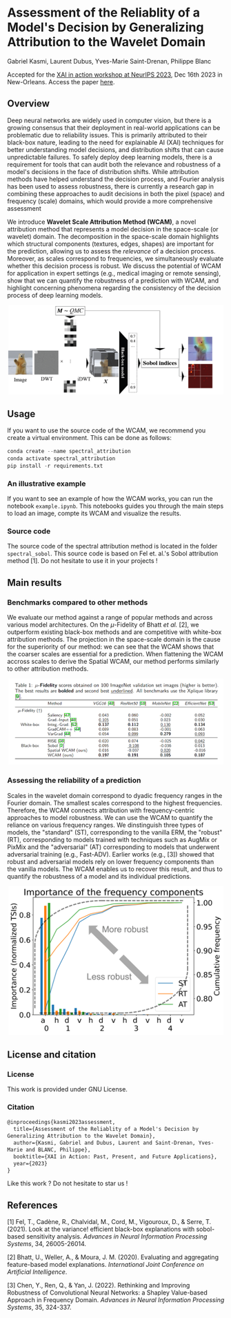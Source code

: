 # Assessment of the Reliablity of a Model's Decision by Generalizing Attribution to the Wavelet Domain

Gabriel Kasmi, Laurent Dubus, Yves-Marie Saint-Drenan, Philippe Blanc

Accepted for the [XAI in action workshop at NeurIPS 2023](https://xai-in-action.github.io/), Dec 16th 2023 in New-Orleans. Access the paper [here](https://arxiv.org/abs/2305.14979).

## Overview 

Deep neural networks are widely used in computer vision, but there is a growing consensus that their deployment in real-world applications can be problematic due to reliability issues. This is primarily attributed to their black-box nature, leading to the need for explainable AI (XAI) techniques for better understanding model decisions, and distribution shifts that can cause unpredictable failures. To safely deploy deep learning models, there is a requirement for tools that can audit both the relevance and robustness of a model's decisions in the face of distribution shifts. While attribution methods have helped understand the decision process, and Fourier analysis has been used to assess robustness, there is currently a research gap in combining these approaches to audit decisions in both the pixel (space) and frequency (scale) domains, which would provide a more comprehensive assessment

We introduce **Wavelet Scale Attribution Method (WCAM)**, a novel attribution method that represents a model decision in the space-scale (or wavelet) domain. The decomposition in the space-scale domain highlights which structural components (textures, edges, shapes) are important for the prediction, allowing us to assess the *relevance* of a decision process. Moreover, as scales correspond to frequencies, we simultaneously evaluate whether this decision process is robust. We discuss the potential of WCAM for application in expert settings (e.g., medical imaging or remote sensing), show that we can quantify the robustness of a prediction with WCAM, and highlight concerning phenomena regarding the consistency of the decision process of deep learning models.


<p align="center">
<img src="https://github.com/gabrielkasmi/spectral-attribution/blob/main/assets/flowchart-wcam.png" width=500px>
</p>

## Usage

If you want to use the source code of the WCAM, we recommend you create a virtual environment. This can be done as follows:

```python
conda create --name spectral_attribution
conda activate spectral_attribution
pip install -r requirements.txt
```


### An illustrative example

If you want to see an example of how the WCAM works, you can run the notebook `example.ipynb`. This notebooks guides you through the main steps to load an image, compte its WCAM and visualize the results. 

### Source code

The source code of the spectral attribution method is located in the folder `spectral_sobol`. This source code is based on Fel et. al.'s Sobol attribution method [1]. Do not hesitate to use it in your projects !

## Main results

### Benchmarks compared to other methods

We evaluate our method against a range of popular methods and across various model architectures. On the $\mu$-Fidelity of Bhatt *et al.* [2], we outperform existing black-box methods and are competitive with white-box attribution methods. The projection in the space-scale domain is the cause for the superiority of our method: we can see that the WCAM shows that the coarser scales are essential for a prediction. When flattening the WCAM accross scales to derive the Spatial WCAM, our method performs similarly to other attribution methods.

<p align="center">
<img src="https://github.com/gabrielkasmi/spectral-attribution/blob/main/assets/figures/mu_fidelity.png" width=500px>
</p>


### Assessing the reliability of a prediction

Scales in the wavelet domain correspond to dyadic frequency ranges in the Fourier domain. The smallest scales correspond to the highest frequencies. Therefore, the WCAM connects attribution with frequency-centric approaches to model robustness. We can use the WCAM to quantify the reliance on various frequency ranges. We dinstinguish three types of models, the "standard" (ST), corresponding to the vanilla ERM, the "robust" (RT), corresponding to models trained with techniques such as AugMix or PixMix and the "adversarial" (AT) corresponding to models that underwent adversarial training (e.g., Fast-ADV). Earlier works (e.g., [3]) showed that robust and adversarial models rely on lower frequency components than the vanilla models. The WCAM enables us to recover this result, and thus to quantify the robustness of a model and its individual predictions.

<p align="center">
<img src="https://github.com/gabrielkasmi/spectral-attribution/blob/main/assets/figures/robustness.png" width=500px>
</p>

## License and citation 

### License

This work is provided under GNU License.

### Citation

```
@inproceedings{kasmi2023assessment,
  title={Assessment of the Reliablity of a Model's Decision by Generalizing Attribution to the Wavelet Domain},
  author={Kasmi, Gabriel and Dubus, Laurent and Saint-Drenan, Yves-Marie and BLANC, Philippe},
  booktitle={XAI in Action: Past, Present, and Future Applications},
  year={2023}
}
```

Like this work ? Do not hesitate to star us !

## References

[1] Fel, T., Cadène, R., Chalvidal, M., Cord, M., Vigouroux, D., & Serre, T. (2021). Look at the variance! efficient black-box explanations with sobol-based sensitivity analysis. *Advances in Neural Information Processing Systems*, 34, 26005-26014.

[2] Bhatt, U., Weller, A., & Moura, J. M. (2020). Evaluating and aggregating feature-based model explanations. *International Joint Conference on Artificial Intelligence*. 

[3] Chen, Y., Ren, Q., & Yan, J. (2022). Rethinking and Improving Robustness of Convolutional Neural Networks: a Shapley Value-based Approach in Frequency Domain. *Advances in Neural Information Processing Systems*, 35, 324-337.
